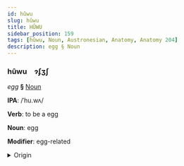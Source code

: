 ```yaml
---
id: hûwu
slug: hûwu
title: HÛWU
sidebar_position: 159
tags: [hûwu, Noun, Austronesian, Anatomy, Anatomy 204]
description: egg § Noun
---
```


### hûwu&emsp;<span kind="abugida">ɂʄʒʃ</span>

*egg* **§** [Noun](../../tags/Noun)

**IPA**: /ˈhu.wʌ/

**Verb**: to be a egg

**Noun**: egg

**Modifier**: egg-related

<details>
    <summary>Origin</summary>
    Hawaiian hua [ˈhuwə]<br/>
    <em>Austronesian Language Family</em>
</details>